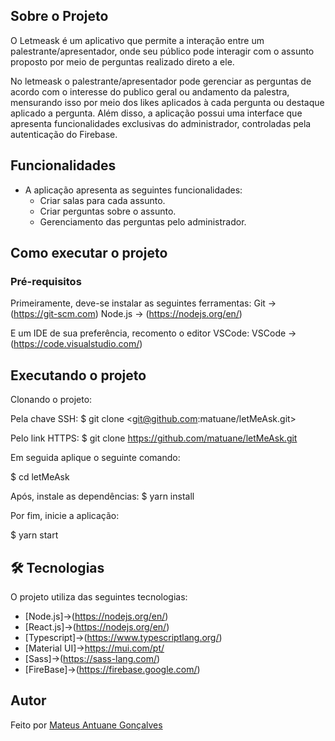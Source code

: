 

## Sobre o Projeto

O Letmeask é um aplicativo que permite a interação entre um palestrante/apresentador, onde seu público pode interagir com o assunto proposto por meio de perguntas realizado direto a ele.

No letmeask o palestrante/apresentador pode gerenciar as perguntas de acordo com o interesse do publico geral ou andamento da palestra, mensurando isso por meio dos likes aplicados à cada pergunta ou destaque aplicado a pergunta. Além disso, a aplicação possui uma interface que apresenta funcionalidades exclusivas do administrador, controladas pela autenticação do Firebase.


## Funcionalidades
- A aplicação apresenta as seguintes funcionalidades:
  - Criar salas para cada assunto.
  - Criar perguntas sobre o assunto.
  - Gerenciamento das perguntas pelo administrador.

## Como executar o projeto

### Pré-requisitos

Primeiramente, deve-se instalar as seguintes ferramentas:
  Git -> (https://git-scm.com)
  Node.js -> (https://nodejs.org/en/)
  
E um IDE de sua preferência, recomento o editor VSCode:
  VSCode -> (https://code.visualstudio.com/)
  
 ## Executando o projeto
 
 Clonando o projeto:
 
 Pela chave SSH:
 $ git clone <git@github.com:matuane/letMeAsk.git>
 
 Pelo link HTTPS:
 $ git clone <https://github.com/matuane/letMeAsk.git>
 
 Em seguida aplique o seguinte comando:
 
 $ cd letMeAsk
 
 Após, instale as dependências:
 $ yarn install
 
 Por fim, inicie a aplicação:
 
$ yarn start

## 🛠 Tecnologias
O projeto utiliza das seguintes tecnologias:

- [Node.js]->(https://nodejs.org/en/)
- [React.js]->(https://nodejs.org/en/)
- [Typescript]->(https://www.typescriptlang.org/)
- [Material UI]->https://mui.com/pt/
- [Sass]->(https://sass-lang.com/)
- [FireBase]->(https://firebase.google.com/)

## Autor

Feito por [Mateus Antuane Gonçalves](https://github.com/matuane)
 
